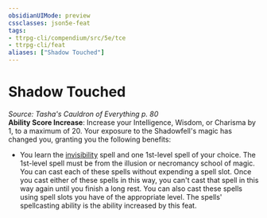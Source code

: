 ```yaml
---
obsidianUIMode: preview
cssclasses: json5e-feat
tags:
- ttrpg-cli/compendium/src/5e/tce
- ttrpg-cli/feat
aliases: ["Shadow Touched"]
---
```

# Shadow Touched
*Source: Tasha's Cauldron of Everything p. 80*  
**Ability Score Increase**: Increase your Intelligence, Wisdom, or Charisma by 1, to a maximum of 20.
Your exposure to the Shadowfell's magic has changed you, granting you the following benefits:

- You learn the [invisibility](3-Mechanics/CLI/spells/invisibility.md) spell and one 1st-level spell of your choice. The 1st-level spell must be from the illusion or necromancy school of magic. You can cast each of these spells without expending a spell slot. Once you cast either of these spells in this way, you can't cast that spell in this way again until you finish a long rest. You can also cast these spells using spell slots you have of the appropriate level. The spells' spellcasting ability is the ability increased by this feat.